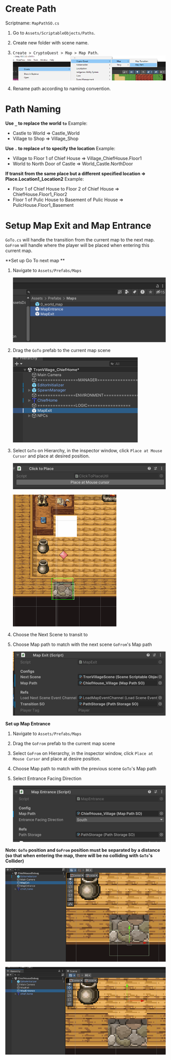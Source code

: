 # Create Path

Scriptname: `MapPathSO.cs`

1. Go to `Assets/ScriptableObjects/Paths`.
2. Create new folder with scene name.
3. `Create > CryptoQuest > Map > Map Path`.
     ![image](./img/create-path-object.png)

4. Rename path according to naming convention.

# Path Naming

**Use `_` to replace the world `to`**
Example:

- Castle to World => Castle_World
- Village to Shop => Village_Shop

**Use `.` to replace `of` to specify the location**
Example:

- Village to Floor 1 of Chief House => Village_ChiefHouse.Floor1
- World to North Door of Castle => World_Castle.NorthDoor

**If transit from the same place but a different specified location => Place.Location1_Location2**
Example:

- Floor 1 of Chief House to Floor 2 of Chief House => ChiefHouse.Floor1_Floor2
- Floor 1 of Pulic House to Basement of Pulic House => PulicHouse.Floor1_Basement

# Setup Map Exit and Map Entrance

`GoTo.cs` will handle the transition from the current map to the next map.
`GoFrom` will handle where the player will be placed when entering this current map.

**Set up Go To next map **

1. Navigate to `Assets/Prefabs/Maps`
   
   ![image](./img/assets-folder.png)

2. Drag the `GoTo` prefab to the current map scene

   ![image](./img/drag-prefab-to-hierarchy.png)


3. Select `GoTo` on Hierarchy, in the inspector window, click `Place at Mouse Cursor` and place at desired position.

   ![image](./img/place-at-mouse-cursor-btb.png)


   ![image](./img/place-on-scene.png)

4. Choose the Next Scene to transit to
5. Choose Map path to match with the next scene `GoFrom`'s Map path

   ![image](./img/map-exit-path-setup.png)


**Set up Map Entrance**

1. Navigate to `Assets/Prefabs/Maps`
2. Drag the `GoFrom` prefab to the current map scene
3. Select `GoFrom` on Hierarchy, in the inspector window, click `Place at Mouse Cursor` and place at desire position.
4. Choose Map path to match with the previous scene `GoTo`'s Map path
5. Select Entrance Facing Direction

   ![image](./img/map-entrance-path-setup.png)



**Note:
`GoTo` position and `GoFrom` position must be separated by a distance (so that when entering the map, there will be no colliding with `GoTo`'s Collider)**

   ![image](./img/map-exit-example.png)

   ![image](./img/map-entrance-example.png)



